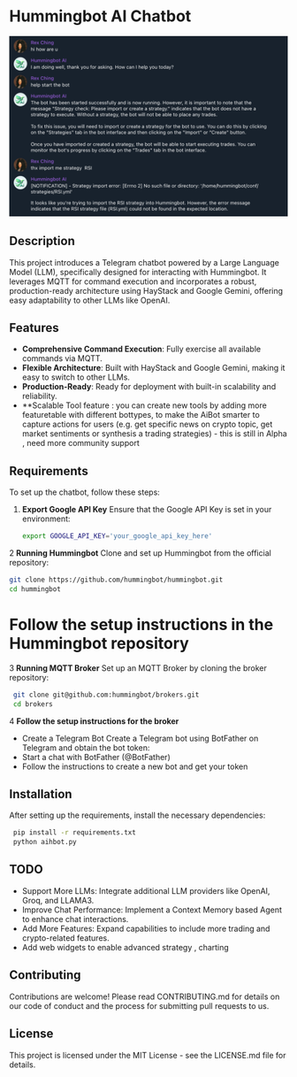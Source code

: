 # Hummingbot AI Chatbot

![Alt text](tg.png?raw=true "Title")
## Description
This project introduces a Telegram chatbot powered by a Large Language Model (LLM), specifically designed for interacting with Hummingbot. It leverages MQTT for command execution and incorporates a robust, production-ready architecture using HayStack and Google Gemini, offering easy adaptability to other LLMs like OpenAI.

## Features
- **Comprehensive Command Execution**: Fully exercise all available commands via MQTT.
- **Flexible Architecture**: Built with HayStack and Google Gemini, making it easy to switch to other LLMs.
- **Production-Ready**: Ready for deployment with built-in scalability and reliability.
- **Scalable Tool feature : you can create new tools by adding more featuretable with different bottypes, to make the AiBot smarter to capture actions for users (e.g. get specific news on crypto topic, get market sentiments or synthesis a trading strategies) - this is still in Alpha , need more community support

## Requirements
To set up the chatbot, follow these steps:

1. **Export Google API Key**
   Ensure that the Google API Key is set in your environment:
   ```bash
   export GOOGLE_API_KEY='your_google_api_key_here'
   ```

2 **Running Hummingbot**
   Clone and set up Hummingbot from the official repository:
   ```bash
   git clone https://github.com/hummingbot/hummingbot.git
   cd hummingbot
   ```

# Follow the setup instructions in the Hummingbot repository

3 **Running MQTT Broker**
Set up an MQTT Broker by cloning the broker repository:
   ```bash
    git clone git@github.com:hummingbot/brokers.git
    cd brokers
   ```

4 **Follow the setup instructions for the broker**
- Create a Telegram Bot
Create a Telegram bot using BotFather on Telegram and obtain the bot token:
- Start a chat with BotFather (@BotFather)
- Follow the instructions to create a new bot and get your token

## Installation
After setting up the requirements, install the necessary dependencies:

   ```bash
    pip install -r requirements.txt
    python aihbot.py
   ```

## TODO
- Support More LLMs: Integrate additional LLM providers like OpenAI, Groq, and LLAMA3.
- Improve Chat Performance: Implement a Context Memory based Agent to enhance chat interactions.
- Add More Features:
  Expand capabilities to include more trading and crypto-related features.
- Add web widgets to enable advanced strategy , charting  

## Contributing
Contributions are welcome! Please read CONTRIBUTING.md for details on our code of conduct and the process for submitting pull requests to us.

## License
This project is licensed under the MIT License - see the LICENSE.md file for details.
